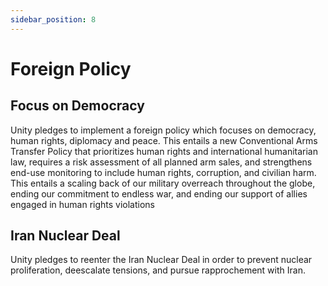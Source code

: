 ```yaml
---
sidebar_position: 8
---
```


# Foreign Policy

## Focus on Democracy
Unity pledges to implement a foreign policy which focuses on democracy, human rights, diplomacy and peace. This entails a new Conventional Arms Transfer Policy that prioritizes human rights and international humanitarian law, requires a risk assessment of all planned arm sales, and strengthens end-use monitoring to include human rights, corruption, and civilian harm. This entails a scaling back of our military overreach throughout the globe, ending our commitment to endless war, and ending our support of allies engaged in human rights violations

## Iran Nuclear Deal
Unity pledges to reenter the Iran Nuclear Deal in order to prevent nuclear proliferation, deescalate tensions, and pursue rapprochement with Iran.